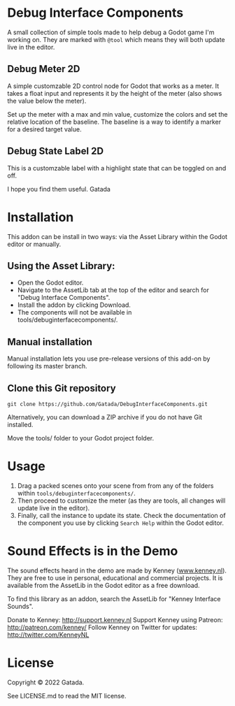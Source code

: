 # Debug Interface Components

A small collection of simple tools made to help debug a Godot game I'm working on. They are marked with `@tool` which means they will both update live in the editor.

## Debug Meter 2D
A simple customzable 2D control node for Godot that works as a meter. It takes a float input and represents it by the height of the meter (also shows the value below the meter).

Set up the meter with a max and min value, customize the colors and set the relative location of the baseline. The baseline is a way to identify a marker for a desired target value.

## Debug State Label 2D
This is a customzable label with a highlight state that can be toggled on and off.

I hope you find them useful.
Gatada

# Installation

This addon can be install in two ways: via the Asset Library within the Godot editor or manually.

## Using the Asset Library:
* Open the Godot editor.
* Navigate to the AssetLib tab at the top of the editor and search for "Debug Interface Components".
* Install the addon by clicking Download.
* The components will not be available in tools/debuginterfacecomponents/.


## Manual installation

Manual installation lets you use pre-release versions of this add-on by following its master branch.

## Clone this Git repository

`git clone https://github.com/Gatada/DebugInterfaceComponents.git`

Alternatively, you can download a ZIP archive if you do not have Git installed.

Move the tools/ folder to your Godot project folder.


# Usage

1. Drag a packed scenes onto your scene from from any of the folders within `tools/debuginterfacecomponents/`.
2. Then proceed to customize the meter (as they are tools, all changes will update live in the editor).
3. Finally, call the instance to update its state. Check the documentation of the component you use by clicking `Search Help` within the Godot editor.


# Sound Effects is in the Demo

The sound effects heard in the demo are made by Kenney (www.kenney.nl). They are free to use in personal, educational and commercial projects.
It is available from the AssetLib in the Godot editor as a free download.

To find this library as an addon, search the AssetLib for "Kenney Interface Sounds".

Donate to Kenney:   http://support.kenney.nl
Support Kenney using Patreon:  http://patreon.com/kenney/
Follow Kenney on Twitter for updates: http://twitter.com/KenneyNL
	

# License

Copyright © 2022 Gatada.

See LICENSE.md to read the MIT license.
